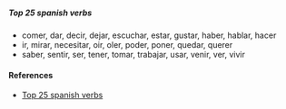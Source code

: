 
##### Top 25 spanish verbs

- comer, dar, decir, dejar, escuchar, estar, gustar, haber, hablar, hacer
- ir, mirar, necesitar, oir, oler, poder, poner, quedar, querer
- saber, sentir, ser, tener, tomar, trabajar, usar, venir, ver, vivir

#### References

- [Top 25 spanish verbs](https://www.youtube.com/watch?v=-AV5LSve7Jc)
